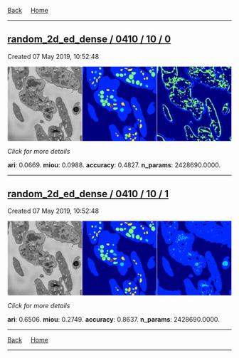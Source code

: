 
[Back](..)&nbsp;&nbsp;&nbsp;&nbsp;&nbsp;[Home](https://leapmanlab.github.io/snapshots)

---

<div class="summary"><a href="0"><h2>random_2d_ed_dense / 0410 / 10 / 0</h2></a><p>Created 07 May 2019, 10:52:48
</p><a href="0"><img src="0/media/summary.png" align="center"></a><p>
<i>Click for more details</i>
</p></div>

**ari**: 0.0669. **miou**: 0.0988. **accuracy**: 0.4827. **n_params**: 2428690.0000. 

---

<div class="summary"><a href="1"><h2>random_2d_ed_dense / 0410 / 10 / 1</h2></a><p>Created 07 May 2019, 10:52:48
</p><a href="1"><img src="1/media/summary.png" align="center"></a><p>
<i>Click for more details</i>
</p></div>

**ari**: 0.6506. **miou**: 0.2749. **accuracy**: 0.8637. **n_params**: 2428690.0000. 

---

[Back](..)&nbsp;&nbsp;&nbsp;&nbsp;&nbsp;[Home](https://leapmanlab.github.io/snapshots)

---
